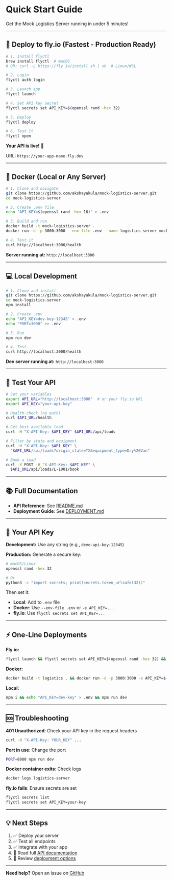 # Quick Start Guide

Get the Mock Logistics Server running in under 5 minutes!

---

## 🚀 Deploy to fly.io (Fastest - Production Ready)

```bash
# 1. Install flyctl
brew install flyctl  # macOS
# OR: curl -L https://fly.io/install.sh | sh  # Linux/WSL

# 2. Login
flyctl auth login

# 3. Launch app
flyctl launch

# 4. Set API key secret
flyctl secrets set API_KEY=$(openssl rand -hex 32)

# 5. Deploy
flyctl deploy

# 6. Test it
flyctl open
```

**Your API is live!** 🎉

URL: `https://your-app-name.fly.dev`

---

## 🐳 Docker (Local or Any Server)

```bash
# 1. Clone and navigate
git clone https://github.com/akshayakula/mock-logistics-server.git
cd mock-logistics-server

# 2. Create .env file
echo "API_KEY=$(openssl rand -hex 16)" > .env

# 3. Build and run
docker build -t mock-logistics-server .
docker run -d -p 3000:3000 --env-file .env --name logistics-server mock-logistics-server

# 4. Test it
curl http://localhost:3000/health
```

**Server running at:** `http://localhost:3000`

---

## 💻 Local Development

```bash
# 1. Clone and install
git clone https://github.com/akshayakula/mock-logistics-server.git
cd mock-logistics-server
npm install

# 2. Create .env
echo "API_KEY=dev-key-12345" > .env
echo "PORT=3000" >> .env

# 3. Run
npm run dev

# 4. Test
curl http://localhost:3000/health
```

**Dev server running at:** `http://localhost:3000`

---

## 📡 Test Your API

```bash
# Set your variables
export API_URL="http://localhost:3000"  # or your fly.io URL
export API_KEY="your-api-key"

# Health check (no auth)
curl $API_URL/health

# Get best available load
curl -H "X-API-Key: $API_KEY" $API_URL/api/loads

# Filter by state and equipment
curl -H "X-API-Key: $API_KEY" \
  "$API_URL/api/loads?origin_state=TX&equipment_type=Dry%20Van"

# Book a load
curl -X POST -H "X-API-Key: $API_KEY" \
  $API_URL/api/loads/L-1001/book
```

---

## 📚 Full Documentation

- **API Reference**: See [README.md](README.md)
- **Deployment Guide**: See [DEPLOYMENT.md](DEPLOYMENT.md)

---

## 🔑 Your API Key

**Development:** Use any string (e.g., `demo-api-key-12345`)

**Production:** Generate a secure key:
```bash
# macOS/Linux
openssl rand -hex 32

# Or
python3 -c "import secrets; print(secrets.token_urlsafe(32))"
```

Then set it:
- **Local**: Add to `.env` file
- **Docker**: Use `--env-file .env` or `-e API_KEY=...`
- **fly.io**: Use `flyctl secrets set API_KEY=...`

---

## ⚡ One-Line Deployments

**Fly.io:**
```bash
flyctl launch && flyctl secrets set API_KEY=$(openssl rand -hex 32) && flyctl deploy
```

**Docker:**
```bash
docker build -t logistics . && docker run -d -p 3000:3000 -e API_KEY=$(openssl rand -hex 16) logistics
```

**Local:**
```bash
npm i && echo "API_KEY=dev-key" > .env && npm run dev
```

---

## 🆘 Troubleshooting

**401 Unauthorized**: Check your API key in the request headers
```bash
curl -H "X-API-Key: YOUR_KEY" ...
```

**Port in use**: Change the port
```bash
PORT=8080 npm run dev
```

**Docker container exits**: Check logs
```bash
docker logs logistics-server
```

**fly.io fails**: Ensure secrets are set
```bash
flyctl secrets list
flyctl secrets set API_KEY=your-key
```

---

## 💡 Next Steps

1. ✅ Deploy your server
2. ✅ Test all endpoints
3. ✅ Integrate with your app
4. 📖 Read full [API documentation](README.md)
5. 🚀 Review [deployment options](DEPLOYMENT.md)

---

**Need help?** Open an issue on [GitHub](https://github.com/akshayakula/mock-logistics-server/issues)

